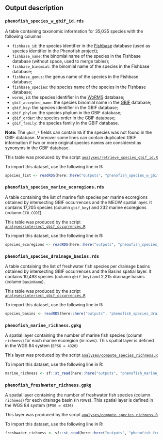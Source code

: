 ## Output description

### `phenofish_species_w_gbif_id.rds`

A table containing taxonomic information for 35,035 species with the following columns:

- `fishbase_id`: the species identifier in the [Fishbase](https://www.fishbase.se/search.php) database (used as species identifier in the Phenofish project);
- `fishbase_name`: the binomial name of the species in the Fishbase database (without space, used to merge tables);
- `fishbase_binomial`: the binomial name of the species in the Fishbase database;
- `fishbase_genus`: the genus name of the species in the Fishbase database;
- `fishbase_species`: the species name of the species in the Fishbase database;
- `worms_id`: the species identifier in the [WoRMS](https://www.marinespecies.org/) database;
- `gbif_accepted_name`: the species binomial name in the [GBIF](https://www.gbif.org/) database;
- `gbif_key`: the species identifier in the GBIF database;
- `gbif_phylum`: the species phylum in the GBIF database;
- `gbif_order`: the species order in the GBIF database;
- `gbif_family`: the species family in the GBIF database.

**Note:** The `gbif_*` fields can contain `NA` if the species was not found in the GBIF database. Moreover some lines can contain duplicated GBIF information if two or more original species names are considered as synonyms in the GBIF database.

This table was produced by the script [`analyses/retrieve_species_gbif_id.R`](https://github.com/phenofish/gbif-ecoregions/blob/main/analyses/retrieve_species_gbif_id.R)

To import this dataset, use the following line in R:

```r
species_list <- readRDS(here::here("outputs", "phenofish_species_w_gbif_id.rds"))
```


### `phenofish_species_marine_ecoregions.rds`

A table containing the list of marine fish species per marine ecoregions obtained by intersecting GBIF occurrences and the MEOW spatial layer. It contains 17,205 species (column `gbif_key`) and 232 marine ecoregions (column `ECO_CODE`).

This table was produced by the script [`analyses/intersect_gbif_occurrences.R`](https://github.com/phenofish/gbif-ecoregions/blob/main/analyses/intersect_gbif_occurrences.R)

To import this dataset, use the following line in R:

```r
species_ecoregions <- readRDS(here::here("outputs", "phenofish_species_marine_ecoregions.rds"))
```


### `phenofish_species_drainage_basins.rds`

A table containing the list of freshwater fish species per drainage basins obtained by intersecting GBIF occurrences and the Basins spatial layer. It contains 10,493 species (column `gbif_key`) and 2,215 drainage basins (column `BasinName`).

This table was produced by the script [`analyses/intersect_gbif_occurrences.R`](https://github.com/phenofish/gbif-ecoregions/blob/main/analyses/intersect_gbif_occurrences.R)

To import this dataset, use the following line in R:

```r
species_basins <- readRDS(here::here("outputs", "phenofish_species_drainage_basins.rds"))
```


### `phenofish_marine_richness.gpkg`

A spatial layer containing the number of marine fish species (column `richness`) for each marine ecoregion (in rows). This spatial layer is defined in the WGS 84 system (`EPSG = 4326`)

This layer was produced by the script [`analyses/compute_species_richness.R`](https://github.com/phenofish/gbif-ecoregions/blob/main/analyses/compute_species_richness.R)

To import this dataset, use the following line in R:

```r
marine_richness <- sf::st_read(here::here("outputs", "phenofish_marine_richness.gpkg"))
```

### `phenofish_freshwater_richness.gpkg`

A spatial layer containing the number of freshwater fish species (column `richness`) for each drainage basin (in rows). This spatial layer is defined in the WGS 84 system (`EPSG = 4326`)

This layer was produced by the script [`analyses/compute_species_richness.R`](https://github.com/phenofish/gbif-ecoregions/blob/main/analyses/compute_species_richness.R)

To import this dataset, use the following line in R:

```r
freshwater_richness <- sf::st_read(here::here("outputs", "phenofish_freshwater_richness.gpkg"))
```
